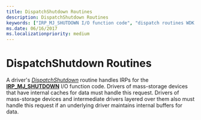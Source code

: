 ```yaml
---
title: DispatchShutdown Routines
description: DispatchShutdown Routines
keywords: ["IRP_MJ_SHUTDOWN I/O function code", "dispatch routines WDK kernel , DispatchShutdown routine", "DispatchShutdown routine", "shutdown dispatch routines WDK kernel"]
ms.date: 06/16/2017
ms.localizationpriority: medium
---
```


# DispatchShutdown Routines





A driver's [*DispatchShutdown*](/windows-hardware/drivers/ddi/wdm/nc-wdm-driver_dispatch) routine handles IRPs for the [**IRP\_MJ\_SHUTDOWN**](./irp-mj-shutdown.md) I/O function code. Drivers of mass-storage devices that have internal caches for data must handle this request. Drivers of mass-storage devices and intermediate drivers layered over them also must handle this request if an underlying driver maintains internal buffers for data.

 

